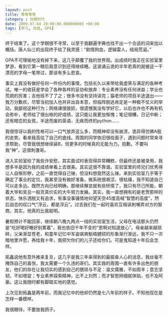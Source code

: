 ```yaml
---
layout: post 
title: 等等等等
category : 白银时代
date: 2009-07-04 20:00:00.000000000 +08:00
tags: [学习, 总结, GPA]
---
```


终于结束了。这个学期很不寻常，以至于我翻遍字典也找不出一个合适的词来加以概括。唐人仙三的出现终于给了我灵感：“剧情狗血，逻辑雷人，结局荒诞。”

GPA不可理喻地没有掉下来，这几乎颠覆了我的世界观。出成绩时我正在实验室里梦游，看到它第一眼后我意识到还得继续睡。这波谲云诡的半年若真的就被这一干漂亮的字母一笔带过，那该有多么悲哀。

事实上我没有做好任何一件份内的事情，包括长久以来带给我虚荣与满足的各种考试。唯一的收获是学会了各种各样的妥协和放弃：专业素养没有任何进益；学业也荒疏的厉害；吉他班不了了之；很多书没有坚持读完；猫老师的项目半途退出——我万分歉疚，尽管当初加入也并非出自本意，但临阵脱逃肯定是一种极不仗义的举动，我鄙视这种行为；网络课很狼狈，很遗憾我没有学好它，以后也许也不再有机会弥补，老师给了很出格的好成绩，这只能让我更加惭愧；笔记很糟，日记中断；还有暗恋的女孩，半途而废的英语，无疾而终的python……

我很惊讶以我的性格可以一口气放弃这么多，而精神却没有崩溃，诡异得仿佛A股的走势。看来我高估了自己的底线。周围的同学依旧很给面子，遇到问题时常来寻求帮助，尽管我很想继续装B，但更多的时候真的无能为力。抱歉。不要叫我“神”，这很刺激哥。

进入实验室给了我些许安慰，其实面试时表现得异常糟糕，但最终还是被录用，我想多半是因为我的成绩单看上去很美。其实这很不靠谱。实验室里的师兄们优秀得让人自惭形秽，之前一直觉得自己锉，但没料想竟然这么锉。来到实验室几乎等于确定了事业的定位，我甚至没有做好准备。做系统很艰涩，很枯燥，我不知道自己可以走多远。既然方向已经明确，那继续懈怠就有些矫情了，我只有尽己所能，朝着大爷和吴总一般货真价实的大牛努力发展。其实，我一直想拥有的是老贺那样的状态，快乐洒脱又有追求，有事没事骚情地仰望天空45度高喊“智慧的高度”，然后自恋的叹口气“浮云，都是浮云”。过去我们在一起时喜欢互相讽刺嘲弄对方的智商，其实，他真的比我聪明。

暑假预计不能回家，继续朝八晚九两点一线的实验室生活，父母在电话那头仍然是“吃好喝好睡好别累着”，我也依旧千年不变的“恩啊对知道放心”。母亲越来越琐碎，父亲渐显苍老，和童年记忆中军姿飒爽魁梧健硕的形象渐行渐远，我不只一次暗地里许愿，再给我十年，我把欠你们的儿子还给你们。可是鬼知道十年后会怎样。

拓鑫说他有意外推来复旦，这几乎是我三年来得到的最振奋人心的消息，我丝毫不掩饰自己的喜悦，我太需要一个久违的哥们。其实我的周围一直有许多出色的朋友，他们的存在让我切实的感到自己的猥琐与不足：温文儒雅，不如周丰；意志坚韧，不如塔锭；专业素养探索精神，比不上刘然；而才智思辨细腻体贴，也不及阿豪。这让我随时都有脚踏实地的感觉。

上次见到拓鑫是两年前，而我记忆中的他却仍然是七八年前的样子。不知他现在是怎样一番模样。

我很期待，不要放我鸽子。

